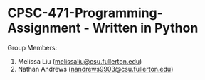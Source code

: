 # CPSC-471-Programming-Assignment - Written in Python
Group Members:
1. Melissa Liu (melissaliu@csu.fullerton.edu)
2. Nathan Andrews (nandrews9903@csu.fullerton.edu)

